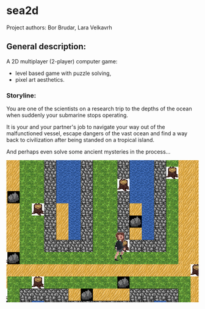 # sea2d
Project authors: Bor Brudar, Lara Velkavrh

## General description:

A 2D multiplayer (2-player) computer game:
- level based game with puzzle solving,
- pixel art aesthetics.

### Storyline:
You are one of the scientists on a research trip to the depths of the ocean when suddenly your submarine stops operating. 

It is your and your partner's job to navigate your way out of the malfunctioned vessel, escape dangers of the vast ocean and find a way back to civilization after being standed on a tropical island. 

And perhaps even solve some ancient mysteries in the process...

![Current state of the game](resources/screenshots/image.png)
